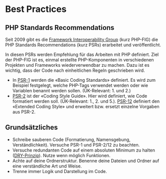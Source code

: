 # Best Practices

## PHP Standards Recommendations

Seit 2009 gibt es die [Framework Interoperability Group](https://www.php-fig.org/) (kurz PHP-FIG) die PHP Standards Recommendations (kurz PSRs) erarbeitet und veröffentlicht.

In diesen PSRs werden Empfehlung für das Arbeiten mit PHP definiert.
Ziel der PHP-FIG ist es, einmal erstellte PHP-Komponenten in verschiedenen Projekten und Frameworks wiederverwendbar zu machen. Dazu ist es wichtig, dass der Code nach einheitlichen Regeln geschrieben wird.


* In [PSR-1](https://www.php-fig.org/psr/psr-1/) werden die «Basic Coding Standards» definiert. Es wird zum Beispiel festgelegt, welche PHP-Tags verwendet werden oder wie Variablen benannt werden sollen. (ÜK-Relevant: 1. und 2.)
* [PSR-2](https://www.php-fig.org/psr/psr-2/) ist der «Coding Style Guide». Hier wird definiert, wie Code formatiert werden soll. (ÜK-Relevant: 1., 2. und 5.). [PSR-12](https://www.php-fig.org/psr/psr-12/) definiert den «Extended Coding Style» und erweitert bzw. ersetzt einzelne Vorgaben aus PSR-2.

## Grundsätzliches

* Schreibe sauberen Code (Formatierung, Namensgebung, Verständlichkeit). Versuche PSR-1 und PSR-2/12 zu beachten.
* Versuche redundanten Code auf einem absoluten Minimum zu halten ([DRY-Prinzip](https://de.wikipedia.org/wiki/Don%E2%80%99t_repeat_yourself)). Nutze wenn möglich Funktionen.
* Achte auf deine Ordnerstruktur. Benenne deine Dateien und Ordner auf eine verständliche Art und Weise.
* Trenne immer Logik und Darstellung im Code.
